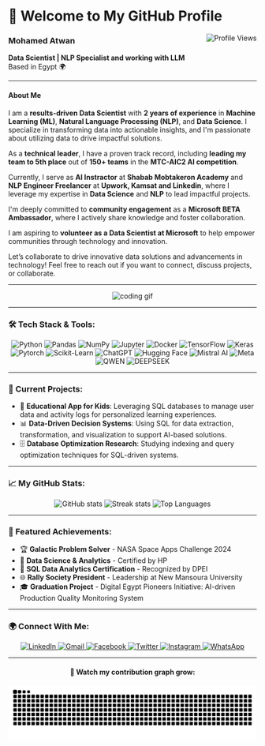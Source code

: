 # 👋 Welcome to My GitHub Profile
<img align="right" src="https://komarev.com/ghpvc/?username=MO7AMED3TWAN" alt="Profile Views" />

### Mohamed Atwan  
**Data Scientist | NLP Specialist and working with LLM**  
Based in Egypt 🌍

---

#### About Me

I am a **results-driven Data Scientist** with **2 years of experience** in **Machine Learning (ML)**, **Natural Language Processing (NLP)**, and **Data Science**. I specialize in transforming data into actionable insights, and I'm passionate about utilizing data to drive impactful solutions.

As a **technical leader**, I have a proven track record, including **leading my team to 5th place** out of **150+ teams** in the **MTC-AIC2 AI competition**.

Currently, I serve as **AI Instractor** at **Shabab Mobtakeron Academy** and **NLP Engineer Freelancer** at **Upwork, Kamsat and Linkedin**, where I leverage my expertise in **Data Science** and **NLP** to lead impactful projects.

I'm deeply committed to **community engagement** as a **Microsoft BETA Ambassador**, where I actively share knowledge and foster collaboration.

I am aspiring to **volunteer as a Data Scientist at Microsoft** to help empower communities through technology and innovation.

Let’s collaborate to drive innovative data solutions and advancements in technology! Feel free to reach out if you want to connect, discuss projects, or collaborate.


---

<div align="center">
  <img src="https://media3.giphy.com/media/qgQUggAC3Pfv687qPC/giphy.gif" height="200" alt="coding gif" />
</div>

---

### 🛠 Tech Stack & Tools:
<div align="center">
  <img src="https://cdn.jsdelivr.net/gh/devicons/devicon/icons/python/python-original.svg" height="50" alt="Python" />

  <img src="https://cdn.jsdelivr.net/gh/devicons/devicon/icons/pandas/pandas-original.svg" height="50" alt="Pandas" />

  <img src="https://cdn.jsdelivr.net/gh/devicons/devicon/icons/numpy/numpy-original.svg" height="50" alt="NumPy" />

  <img src="https://cdn.jsdelivr.net/gh/devicons/devicon/icons/jupyter/jupyter-original.svg" height="50" alt="Jupyter" />
  
  <img src="https://cdn.jsdelivr.net/gh/devicons/devicon/icons/docker/docker-original.svg" height="50" alt="Docker" />

  <img src="https://cdn.jsdelivr.net/gh/devicons/devicon/icons/tensorflow/tensorflow-original.svg" height="50" alt="TensorFlow" />

  <img src="https://cdn.jsdelivr.net/gh/devicons/devicon/icons/keras/keras-original.svg" height="50" alt="Keras" />

  <img src="https://upload.wikimedia.org/wikipedia/commons/1/10/PyTorch_logo_icon.svg" height="50" alt="Pytorch" />
  
  <img src="https://upload.wikimedia.org/wikipedia/commons/0/05/Scikit_learn_logo_small.svg" height="50" alt="Scikit-Learn" />

  <img src="https://upload.wikimedia.org/wikipedia/commons/thumb/e/ef/ChatGPT-Logo.svg/250px-ChatGPT-Logo.svg.png" height="50" alt="ChatGPT" />

  <img src="https://huggingface.co/front/assets/huggingface_logo.svg" height="50" alt="Hugging Face" />

  <img src="https://upload.wikimedia.org/wikipedia/commons/thumb/e/e6/Mistral_AI_logo_%282025%E2%80%93%29.svg/270px-Mistral_AI_logo_%282025%E2%80%93%29.svg.png" height="50" alt="Mistral AI" />

  <img src="https://registry.npmmirror.com/@lobehub/icons-static-png/latest/files/light/ollama.png" height="50" alt="Meta" />

  <img src="https://upload.wikimedia.org/wikipedia/en/8/85/Logo_of_Qwen.png" height="50" alt="QWEN" />

  <img src="https://upload.wikimedia.org/wikipedia/commons/thumb/e/ec/DeepSeek_logo.svg/1920px-DeepSeek_logo.svg.png" height="50" alt="DEEPSEEK" />
</div>


---

### 🔭 Current Projects:
- 🌌 **Educational App for Kids**: Leveraging SQL databases to manage user data and activity logs for personalized learning experiences.
- 📊 **Data-Driven Decision Systems**: Using SQL for data extraction, transformation, and visualization to support AI-based solutions.
- 🗄 **Database Optimization Research**: Studying indexing and query optimization techniques for SQL-driven systems.

---

### 📈 My GitHub Stats:
<div align="center">
  <img src="https://github-readme-stats.vercel.app/api?username=sayedtag7&show_icons=true&theme=tokyonight&count_private=true" height="150" alt="GitHub stats" />
  <img src="https://streak-stats.demolab.com?user=sayedtag7&theme=tokyonight&hide_border=false" height="150" alt="Streak stats" />
  <img src="https://github-readme-stats.vercel.app/api/top-langs/?username=sayedtag7&layout=compact&theme=tokyonight&langs_count=10" height="150" alt="Top Languages" />
</div>

---

### 🌟 Featured Achievements:
- 🏆 **Galactic Problem Solver** - NASA Space Apps Challenge 2024
- 📜 **Data Science & Analytics** - Certified by HP
- 🥇 **SQL Data Analytics Certification** - Recognized by DPEI  
- 🌐 **Rally Society President** - Leadership at New Mansoura University
- 🎓 **Graduation Project** - Digital Egypt Pioneers Initiative: AI-driven Production Quality Monitoring System

---

### 🌍 Connect With Me:
<div align="center">
  <a href="https://www.linkedin.com/in/sayedtageldin" target="_blank">
    <img src="https://raw.githubusercontent.com/maurodesouza/profile-readme-generator/master/src/assets/icons/social/linkedin/default.svg" width="50" alt="LinkedIn" />
  </a>
  <a href="mailto:sayedtag777@gmail.com" target="_blank">
    <img src="https://raw.githubusercontent.com/maurodesouza/profile-readme-generator/master/src/assets/icons/social/gmail/default.svg" width="50" alt="Gmail" />
  </a>
  <a href="https://www.facebook.com/tag.sayedtag" target="_blank">
    <img src="https://raw.githubusercontent.com/maurodesouza/profile-readme-generator/master/src/assets/icons/social/facebook/default.svg" width="50" alt="Facebook" />
  </a>
  <a href="https://x.com/Sayed_tag7" target="_blank">
    <img src="https://raw.githubusercontent.com/maurodesouza/profile-readme-generator/master/src/assets/icons/social/twitter/default.svg" width="50" alt="Twitter" />
  </a>
  <a href="https://www.instagram.com/sayed_tag7" target="_blank">
    <img src="https://raw.githubusercontent.com/maurodesouza/profile-readme-generator/master/src/assets/icons/social/instagram/default.svg" width="50" alt="Instagram" />
  </a>
  <a href="https://wa.me/qr/NSXLWHMCH3DAE1" target="_blank">
    <img src="https://raw.githubusercontent.com/maurodesouza/profile-readme-generator/master/src/assets/icons/social/whatsapp/default.svg" width="50" alt="WhatsApp" />
  </a>
</div>

---

<div align="center">
  <h4>🐍 Watch my contribution graph grow:</h4>
  <img src="https://raw.githubusercontent.com/Mo7amed3twan/Mo7amed3twan/output/snake.svg" alt="Snake animation" />

</div>

